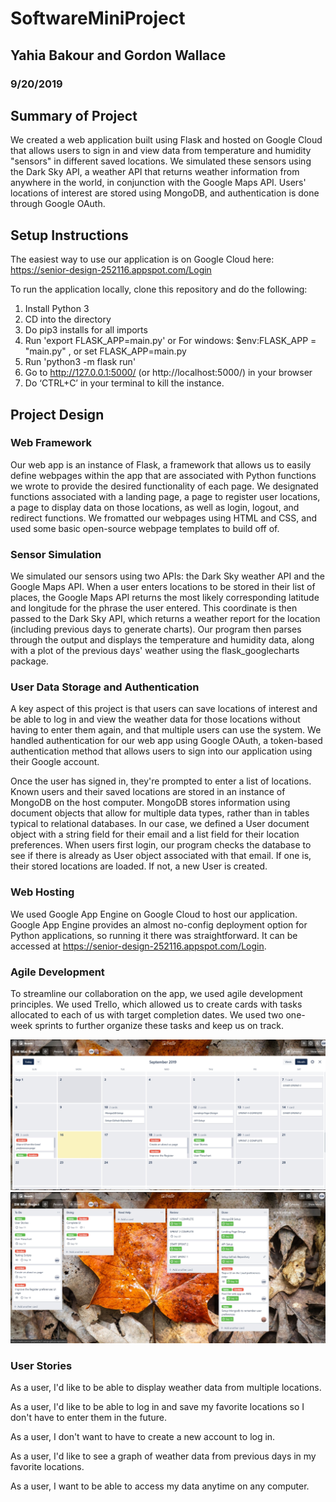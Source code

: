 # SoftwareMiniProject

## Yahia Bakour and Gordon Wallace

### 9/20/2019

## Summary of Project ##

We created a web application built using Flask and hosted on Google Cloud that allows users to sign in and view data from temperature and humidity "sensors" in different saved locations.  We simulated these sensors using the Dark Sky API, a weather API that returns weather information from anywhere in the world, in conjunction with the Google Maps API.  Users' locations of interest are stored using MongoDB, and authentication is done through Google OAuth.

## Setup Instructions

The easiest way to use our application is on Google Cloud here: https://senior-design-252116.appspot.com/Login

To run the application locally, clone this repository and do the following:

1. Install Python 3
2. CD into the directory
3. Do pip3 installs for all imports
4. Run 'export FLASK_APP=main.py' or For windows: $env:FLASK_APP = "main.py" , or set FLASK_APP=main.py
5. Run 'python3 -m flask run'
6. Go to http://127.0.0.1:5000/ (or http://localhost:5000/) in your browser
7. Do ‘CTRL+C’ in your terminal to kill the instance.

## Project Design

### Web Framework

Our web app is an instance of Flask, a framework that allows us to easily define webpages within the app that are associated with Python functions we wrote to provide the desired functionality of each page.  We designated functions associated with a landing page, a page to register user locations, a page to display data on those locations, as well as login, logout, and redirect functions.  We fromatted our webpages using HTML and CSS, and used some basic open-source webpage templates to build off of.

### Sensor Simulation

We simulated our sensors using two APIs: the Dark Sky weather API and the Google Maps API.  When a user enters locations to be stored in their list of places, the Google Maps API returns the most likely corresponding latitude and longitude for the phrase the user entered.  This coordinate is then passed to the Dark Sky API, which returns a weather report for the location (including previous days to generate charts).  Our program then parses through the output and displays the temperature and humidity data, along with a plot of the previous days' weather using the flask_googlecharts package.

### User Data Storage and Authentication

A key aspect of this project is that users can save locations of interest and be able to log in and view the weather data for those locations without having to enter them again, and that multiple users can use the system.  We handled authentication for our web app using Google OAuth, a token-based authentication method that allows users to sign into our application using their Google account.

Once the user has signed in, they're prompted to enter a list of locations.  Known users and their saved locations are stored in an instance of MongoDB on the host computer.  MongoDB stores information using document objects that allow for multiple data types, rather than in tables typical to relational databases.  In our case, we defined a User document object with a string field for their email and a list field for their location preferences.  When users first login, our program checks the database to see if there is already as User object associated with that email.  If one is, their stored locations are loaded.  If not, a new User is created.

### Web Hosting

We used Google App Engine on Google Cloud to host our application.  Google App Engine provides an almost no-config deployment option for Python applications, so running it there was straightforward.  It can be accessed at https://senior-design-252116.appspot.com/Login.

### Agile Development

To streamline our collaboration on the app, we used agile development principles.  We used Trello, which allowed us to create cards with tasks allocated to each of us with target completion dates.  We used two one-week sprints to further organize these tasks and keep us on track.

![](https://github.com/YahiaBakour/SoftwareMiniProject/blob/master/images/calendar.JPG)
![](https://github.com/YahiaBakour/SoftwareMiniProject/blob/master/images/trello.JPG)

### User Stories

As a user, I'd like to be able to display weather data from multiple locations.

As a user, I'd like to be able to log in and save my favorite locations so I don't have to enter them in the future.

As a user, I don't want to have to create a new account to log in.

As a user, I'd like to see a graph of weather data from previous days in my favorite locations.

As a user, I want to be able to access my data anytime on any computer.
